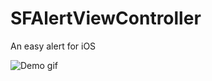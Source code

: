 # SFAlertViewController
An easy alert for iOS

![Demo gif](https://github.com/sffernando/SFAlertViewController/blob/master/demo.gif)